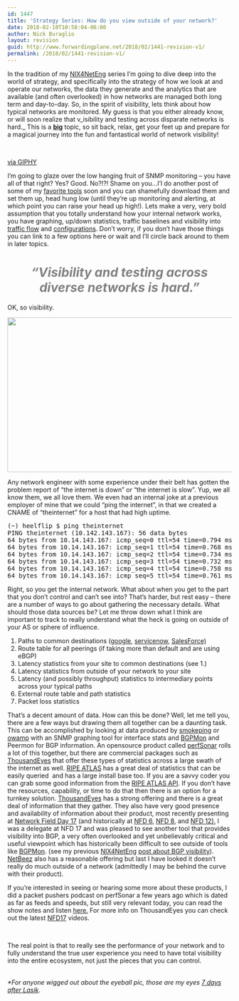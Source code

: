 ```yaml
---
id: 1447
title: 'Strategy Series: How do you view outside of your network?'
date: 2018-02-10T10:58:04-06:00
author: Nick Buraglio
layout: revision
guid: http://www.forwardingplane.net/2018/02/1441-revision-v1/
permalink: /2018/02/1441-revision-v1/
---
```

In the tradition of my [NIX4NetEng](https://www.forwardingplane.net/topics/nix4neteng/) series I&#8217;m going to dive deep into the world of strategy, and specifically into the strategy of how we look at and operate our networks, the data they generate and the analytics that are available (and often overlooked) in how networks are managed both long term and day-to-day. So, in the spirit of visibility, lets think about how typical networks are monitored. My guess is that you either already know, or will soon realize that v_isibility and testing across disparate networks is hard._ This is a <span style="text-decoration: underline;"><strong>big</strong></span> topic, so sit back, relax, get your feet up and prepare for a magical journey into the fun and fantastical world of network visibility!

<center>
  <br />
</center>

  
[via GIPHY](https://giphy.com/gifs/magic-krhB8ydCQiYZq)

I&#8217;m going to glaze over the low hanging fruit of SNMP monitoring &#8211; you have all of that right? Yes? Good. No?!?! Shame on you&#8230;I&#8217;l do another post of some of my [favorite tools](https://www.librenms.org/) soon and you can shamefully download them and set them up, head hung low (until they&#8217;re up monitoring and alerting, at which point you can raise your head up high!). Lets make a very, very bold assumption that you totally understand how your internal network works, you have graphing, up/down statistics, traffic baselines and visibility into [traffic flow](http://www.forwardingplane.net/2017/12/what-is-your-netflow-strategy/) and [configurations](http://www.forwardingplane.net/2017/10/configuration-backups-opportunity-automation-management/). Don&#8217;t worry, if you don&#8217;t have those things you can link to a few options here or wait and I&#8217;ll circle back around to them in later topics.

<h1 style="text-align: center;">
  <span style="color: #808080;"><em>&#8220;Visibility and testing across diverse networks is hard.&#8221;</em></span>
</h1>

OK, so visibility.

<img class="alignnone size-large" src="http://www.nickburaglio.com/wp-content/uploads/2015/09/day7.jpg" width="1132" height="348" /> 

Any network engineer with some experience under their belt has gotten the problem report of &#8220;the internet is down&#8221; or &#8220;the internet is slow&#8221;. Yup, we all know them, we all love them. We even had an internal joke at a previous employer of mine that we could &#8220;ping the internet&#8221;, in that we created a CNAME of &#8220;theinternet&#8221; for a host that had high uptime.

<pre>(~) heelflip $ ping theinternet
PING theinternet (10.142.143.167): 56 data bytes
64 bytes from 10.14.143.167: icmp_seq=0 ttl=54 time=0.794 ms
64 bytes from 10.14.143.167: icmp_seq=1 ttl=54 time=0.768 ms
64 bytes from 10.14.143.167: icmp_seq=2 ttl=54 time=0.734 ms
64 bytes from 10.14.143.167: icmp_seq=3 ttl=54 time=0.732 ms
64 bytes from 10.14.143.167: icmp_seq=4 ttl=54 time=0.758 ms
64 bytes from 10.14.143.167: icmp_seq=5 ttl=54 time=0.761 ms</pre>

Right, so you get the internal network. What about when you get to the part that you don&#8217;t control and can&#8217;t see into? That&#8217;s harder, but rest easy &#8211; there are a number of ways to go about gathering the necessary details. What should those data sources be? Let me throw down what I think are important to track to really understand what the heck is going on outside of your AS or sphere of influence.

  1. Paths to common destinations ([google](https://google.com), [servicenow](https://www.servicenow.com), [SalesForce)](https://www.salesforce.com)
  2. Route table for all peerings (if taking more than default and are using eBGP)
  3. Latency statistics from your site to common destinations (see 1.)
  4. Latency statistics from outside of your network to your site
  5. Latency (and possibly throughput) statistics to intermediary points across your typical paths
  6. External route table and path statistics
  7. Packet loss statistics

That&#8217;s a decent amount of data. How can this be done? Well, let me tell you, there are a few ways but drawing them all together can be a daunting task. This can be accomplished by looking at data produced by [smokeping](https://oss.oetiker.ch/smokeping/) or [owamp](https://github.com/perfsonar/owamp) with an SNMP graphing tool for interface stats and [BGPMon](https://bgpmon.net/) and Peermon for BGP information. An opensource product called [perfSonar](https://www.perfsonar.net/) rolls a lot of this together, but there are commercial packages such as [ThousandEyes](https://www.thousandeyes.com/) that offer these types of statistics across a large swath of the internet as well. [RIPE ATLAS](https://atlas.ripe.net/) has a great deal of statistics that can be easily queried  and has a large install base too. If you are a savvy coder you can grab some good information from the [RIPE ATLAS API](https://atlas.ripe.net/docs/api/v2/manual/). If you don&#8217;t have the resources, capability, or time to do that then there is an option for a turnkey solution. <a style="font-family: -apple-system, BlinkMacSystemFont, 'Segoe UI', Roboto, Oxygen-Sans, Ubuntu, Cantarell, 'Helvetica Neue', sans-serif;" href="https://www.thousandeyes.com">ThousandEyes</a> <span style="font-family: -apple-system, BlinkMacSystemFont, 'Segoe UI', Roboto, Oxygen-Sans, Ubuntu, Cantarell, 'Helvetica Neue', sans-serif;">has a strong offering and there is a great deal of information that they gather. They also have very good presence and availability of information about their product, most recently presenting at </span><a style="font-family: -apple-system, BlinkMacSystemFont, 'Segoe UI', Roboto, Oxygen-Sans, Ubuntu, Cantarell, 'Helvetica Neue', sans-serif;" href="http://techfieldday.com/appearance/thousandeyes-presents-at-networking-field-day-17/">Network Field Day 17</a> <span style="font-family: -apple-system, BlinkMacSystemFont, 'Segoe UI', Roboto, Oxygen-Sans, Ubuntu, Cantarell, 'Helvetica Neue', sans-serif;">(and historically at </span><a style="font-family: -apple-system, BlinkMacSystemFont, 'Segoe UI', Roboto, Oxygen-Sans, Ubuntu, Cantarell, 'Helvetica Neue', sans-serif;" href="http://techfieldday.com/appearance/thousandeyes-presents-at-networking-field-day-6/">NFD 6</a><span style="font-family: -apple-system, BlinkMacSystemFont, 'Segoe UI', Roboto, Oxygen-Sans, Ubuntu, Cantarell, 'Helvetica Neue', sans-serif;">, </span><a style="font-family: -apple-system, BlinkMacSystemFont, 'Segoe UI', Roboto, Oxygen-Sans, Ubuntu, Cantarell, 'Helvetica Neue', sans-serif;" href="http://techfieldday.com/appearance/thousandeyes-presents-at-networking-field-day-8/">NFD 8</a><span style="font-family: -apple-system, BlinkMacSystemFont, 'Segoe UI', Roboto, Oxygen-Sans, Ubuntu, Cantarell, 'Helvetica Neue', sans-serif;">, and </span><a style="font-family: -apple-system, BlinkMacSystemFont, 'Segoe UI', Roboto, Oxygen-Sans, Ubuntu, Cantarell, 'Helvetica Neue', sans-serif;" href="http://techfieldday.com/appearance/thousandeyes-presents-at-networking-field-day-12/">NFD 12).</a><span style="font-family: -apple-system, BlinkMacSystemFont, 'Segoe UI', Roboto, Oxygen-Sans, Ubuntu, Cantarell, 'Helvetica Neue', sans-serif;"> I was a delegate at NFD 17 and was pleased to see another tool that provides visibility into BGP, a very often overlooked and yet </span><span style="font-family: -apple-system, system-ui, 'Segoe UI', Roboto, Oxygen-Sans, Ubuntu, Cantarell, 'Helvetica Neue', sans-serif;">unbelievably</span><span style="font-family: -apple-system, BlinkMacSystemFont, 'Segoe UI', Roboto, Oxygen-Sans, Ubuntu, Cantarell, 'Helvetica Neue', sans-serif;"> critical and useful viewpoint which has historically been difficult to see outside of tools like </span><a style="font-family: -apple-system, BlinkMacSystemFont, 'Segoe UI', Roboto, Oxygen-Sans, Ubuntu, Cantarell, 'Helvetica Neue', sans-serif;" href="http://www.forwardingplane.net/2015/03/opendns-acquires-bgpmon-and-the-future-of-route-monitoring/">BGPMon</a><span style="font-family: -apple-system, BlinkMacSystemFont, 'Segoe UI', Roboto, Oxygen-Sans, Ubuntu, Cantarell, 'Helvetica Neue', sans-serif;">. (see my previous </span><a style="font-family: -apple-system, BlinkMacSystemFont, 'Segoe UI', Roboto, Oxygen-Sans, Ubuntu, Cantarell, 'Helvetica Neue', sans-serif;" href="https://www.forwardingplane.net/topics/nix4neteng/">NIX4NetEng</a> <a style="font-family: -apple-system, BlinkMacSystemFont, 'Segoe UI', Roboto, Oxygen-Sans, Ubuntu, Cantarell, 'Helvetica Neue', sans-serif;" href="http://www.forwardingplane.net/2014/03/bgp-tools-troubleshooting-and-monitoring-external-routing-in-a-nutshell/">post about BGP visibility</a><span style="font-family: -apple-system, BlinkMacSystemFont, 'Segoe UI', Roboto, Oxygen-Sans, Ubuntu, Cantarell, 'Helvetica Neue', sans-serif;">). </span><a style="font-family: -apple-system, BlinkMacSystemFont, 'Segoe UI', Roboto, Oxygen-Sans, Ubuntu, Cantarell, 'Helvetica Neue', sans-serif;" href="http://techfieldday.com/appearance/netbeez-presents-at-networking-field-day-9/">NetBeez</a> <span style="font-family: -apple-system, BlinkMacSystemFont, 'Segoe UI', Roboto, Oxygen-Sans, Ubuntu, Cantarell, 'Helvetica Neue', sans-serif;">also has a reasonable offering but last I have looked it doesn&#8217;t really do much outside of a network (admittedly I may be behind the curve with their product).</span>

If you&#8217;re interested in seeing or hearing some more about these products, I did a packet pushers podcast on perfSonar a few years ago which is dated as far as feeds and speeds, but still very relevant today, you can read the show notes and listen [here.](http://packetpushers.net/podcast/podcasts/show-163-open-source-perfsonar-finds-the-flaws-impacting-the-flows/) For more info on ThousandEyes you can check out the latest [NFD17](http://techfieldday.com/event/nfd17/) videos.







&nbsp;

The real point is that to really see the performance of your network and to fully understand the true user experience you need to have total visibility into the entire ecosystem, not just the pieces that you can control.

###### 

###### *For anyone wigged out about the eyeball pic, those are my eyes [7 days after Lasik](http://www.nickburaglio.com/2015/09/02/eg-html/).